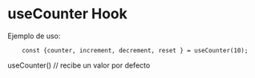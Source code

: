 # useCounter Hook

Ejemplo de uso:
```
    const {counter, increment, decrement, reset } = useCounter(10);
```

useCounter() // recibe un valor por defecto
